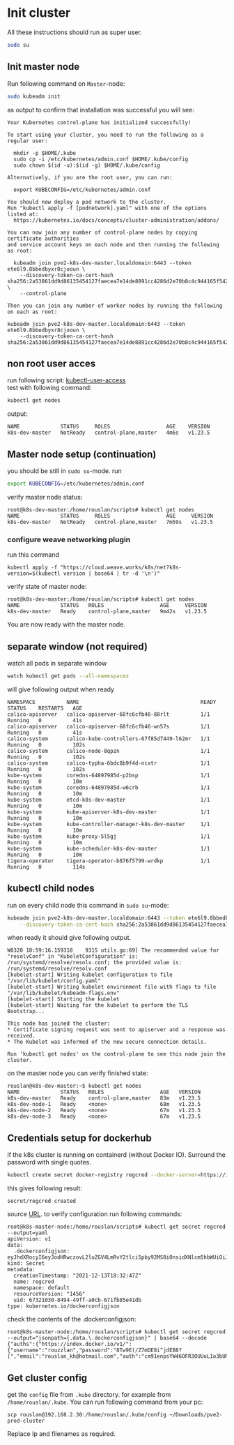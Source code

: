 # Init cluster
All these instructions should run as super user.
```sh
sudo su
```
## Init master node
Run following command on `Master`-node:
```sh
sudo kubeadm init
```
as output to confirm that installation was successful you will see:
```shell
Your Kubernetes control-plane has initialized successfully!

To start using your cluster, you need to run the following as a regular user:

  mkdir -p $HOME/.kube
  sudo cp -i /etc/kubernetes/admin.conf $HOME/.kube/config
  sudo chown $(id -u):$(id -g) $HOME/.kube/config

Alternatively, if you are the root user, you can run:

  export KUBECONFIG=/etc/kubernetes/admin.conf

You should now deploy a pod network to the cluster.
Run "kubectl apply -f [podnetwork].yaml" with one of the options listed at:
  https://kubernetes.io/docs/concepts/cluster-administration/addons/

You can now join any number of control-plane nodes by copying certificate authorities
and service account keys on each node and then running the following as root:

  kubeadm join pve2-k8s-dev-master.localdomain:6443 --token ete6l9.8bbedbyxr8cjooun \
	--discovery-token-ca-cert-hash sha256:2a53861dd9d86135454127faecea7e14de8891cc4286d2e70b8c4c944165f542 \
	--control-plane 

Then you can join any number of worker nodes by running the following on each as root:

kubeadm join pve2-k8s-dev-master.localdomain:6443 --token ete6l9.8bbedbyxr8cjooun \
	--discovery-token-ca-cert-hash sha256:2a53861dd9d86135454127faecea7e14de8891cc4286d2e70b8c4c944165f542
```
## non root user acces
run following script: [kubectl-user-access](kubectl-init/kubectl-user-access)</br>
test with following command:
```sh
kubectl get nodes
```
output:
```shell
NAME             STATUS     ROLES                  AGE    VERSION
k8s-dev-master   NotReady   control-plane,master   4m6s   v1.23.5
```
## Master node setup (continuation)
you should be still in `sudo su`-mode.
run 
```sh
export KUBECONFIG=/etc/kubernetes/admin.conf
```
verify master node status:
```shell
root@k8s-dev-master:/home/rouslan/scripts# kubectl get nodes
NAME             STATUS     ROLES                  AGE     VERSION
k8s-dev-master   NotReady   control-plane,master   7m59s   v1.23.5
```
### configure weave networking plugin
run this command
```shell
kubectl apply -f "https://cloud.weave.works/k8s/net?k8s-version=$(kubectl version | base64 | tr -d '\n')"
```
verify state of master node:
```shell
root@k8s-dev-master:/home/rouslan/scripts# kubectl get nodes
NAME             STATUS   ROLES                  AGE     VERSION
k8s-dev-master   Ready    control-plane,master   9m42s   v1.23.5
```
You are now ready with the master node.

## separate window (not required)

watch all pods in separate window
```sh
watch kubectl get pods --all-namespaces
```
will give following output when ready
```shell
NAMESPACE          NAME                                       READY   STATUS    RESTARTS   AGE
calico-apiserver   calico-apiserver-68fc6cfb46-88rlt          1/1     Running   0          41s
calico-apiserver   calico-apiserver-68fc6cfb46-wn57s          1/1     Running   0          41s
calico-system      calico-kube-controllers-67f85d7449-l62mr   1/1     Running   0          102s
calico-system      calico-node-8qpzn                          1/1     Running   0          102s
calico-system      calico-typha-6bdc8b9f4d-ncxtr              1/1     Running   0          102s
kube-system        coredns-64897985d-p2bsp                    1/1     Running   0          10m
kube-system        coredns-64897985d-w6crb                    1/1     Running   0          10m
kube-system        etcd-k8s-dev-master                        1/1     Running   0          10m
kube-system        kube-apiserver-k8s-dev-master              1/1     Running   0          10m
kube-system        kube-controller-manager-k8s-dev-master     1/1     Running   0          10m
kube-system        kube-proxy-5l5gj                           1/1     Running   0          10m
kube-system        kube-scheduler-k8s-dev-master              1/1     Running   0          10m
tigera-operator    tigera-operator-b876f5799-wrdkp            1/1     Running   0          114s
```

## kubectl child nodes
run on every child node this command in `sudo su`-mode:
```sh
kubeadm join pve2-k8s-dev-master.localdomain:6443 --token ete6l9.8bbedbyxr8cjooun \
	--discovery-token-ca-cert-hash sha256:2a53861dd9d86135454127faecea7e14de8891cc4286d2e70b8c4c944165f542 
```
when ready it should give following output.
```shell
W0320 18:59:16.159318    9315 utils.go:69] The recommended value for "resolvConf" in "KubeletConfiguration" is: /run/systemd/resolve/resolv.conf; the provided value is: /run/systemd/resolve/resolv.conf
[kubelet-start] Writing kubelet configuration to file "/var/lib/kubelet/config.yaml"
[kubelet-start] Writing kubelet environment file with flags to file "/var/lib/kubelet/kubeadm-flags.env"
[kubelet-start] Starting the kubelet
[kubelet-start] Waiting for the kubelet to perform the TLS Bootstrap...

This node has joined the cluster:
* Certificate signing request was sent to apiserver and a response was received.
* The Kubelet was informed of the new secure connection details.

Run 'kubectl get nodes' on the control-plane to see this node join the cluster.
```

on the master node you can verify finished state:
```shell
rouslan@k8s-dev-master:~$ kubectl get nodes
NAME             STATUS   ROLES                  AGE   VERSION
k8s-dev-master   Ready    control-plane,master   83m   v1.23.5
k8s-dev-node-1   Ready    <none>                 68m   v1.23.5
k8s-dev-node-2   Ready    <none>                 67m   v1.23.5
k8s-dev-node-3   Ready    <none>                 67m   v1.23.5
```

## Credentials setup for dockerhub
if the k8s cluster is running on containerd (without Docker IO). Surround the password with single quotes.
```bash
kubectl create secret docker-registry regcred --docker-server=https://index.docker.io/v1/ --docker-username=rouzzlan --docker-password='8Tw9E(/Z7mDE8i^jdEB8?[' --docker-email=rouslan_kh@hotmail.com
```
this gives following result:
```shell
secret/regcred created
```
source [URL](https://kubernetes.io/docs/tasks/configure-pod-container/pull-image-private-registry/).
to verify configuration run following commands:
```shell
root@k8s-master-node:/home/rouslan/scripts# kubectl get secret regcred --output=yaml
apiVersion: v1
data:
  .dockerconfigjson: eyJhdXRocyI6eyJodHRwczovL2luZGV4LmRvY2tlci5pby92MS8iOnsidXNlcm5hbWUiOiJyb3V6emxhbiIsInBhc3N3b3JkIjoiOFR3OUUoL1o3bURFOGleamRFQjg/WyIsImVtYWlsIjoicm91c2xhbl9raEBob3RtYWlsLmNvbSIsImF1dGgiOiJjbTkxZW5wc1lXNDZPRlIzT1VVb0wxbzNiVVJGT0dsZWFtUkZRamcvV3c9PSJ9fX0=
kind: Secret
metadata:
  creationTimestamp: "2021-12-13T18:32:47Z"
  name: regcred
  namespace: default
  resourceVersion: "1456"
  uid: 67321030-8494-49ff-a0cb-671fb85e41db
type: kubernetes.io/dockerconfigjson
```
check the contents of the .dockerconfigjson:
```shell
root@k8s-master-node:/home/rouslan/scripts# kubectl get secret regcred --output="jsonpath={.data.\.dockerconfigjson}" | base64 --decode
{"auths":{"https://index.docker.io/v1/":{"username":"rouzzlan","password":"8Tw9E(/Z7mDE8i^jdEB8?[","email":"rouslan_kh@hotmail.com","auth":"cm91enpsYW46OFR3OUUoL1o3bURFOGleamRFQjg/Ww=="}}}
```

## Get cluster config
get the `config` file from `.kube` directory. for example from `/home/rouslan/.kube`.
You can run following command from your pc:
```shell
scp rouslan@192.168.2.30:/home/rouslan/.kube/config ~/Downloads/pve2-prod-cluster
```
Replace Ip and filenames as required.